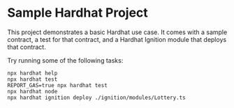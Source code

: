 # Sample Hardhat Project

This project demonstrates a basic Hardhat use case. It comes with a sample contract, a test for that contract, and a Hardhat Ignition module that deploys that contract.

Try running some of the following tasks:

```shell
npx hardhat help
npx hardhat test
REPORT_GAS=true npx hardhat test
npx hardhat node
npx hardhat ignition deploy ./ignition/modules/Lottery.ts
```
